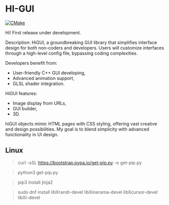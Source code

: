 # HI-GUI

[![CMake](https://github.com/setbe/hi-gui/actions/workflows/cmake.yml/badge.svg?branch=main)](https://github.com/setbe/hi-gui/actions/workflows/cmake.yml)


Hi! First release under development.


Description:
HiGUI, a groundbreaking GUI library that simplifies interface design for both non-coders and developers. Users will customize interfaces through a high-level config file, bypassing coding complexities. 

Developers benefit from:
- User-friendly C++ GUI developing, 
- Advanced animation support,
- GLSL shader integration. 

HiGUI features:
- Image display from URLs, 
- GUI builder, 
- 3D.

hiGUI objects mimic HTML pages with CSS styling, offering vast creative and design possibilities. 
My goal is to blend simplicity with advanced functionality in UI design.

## Linux
> curl -sSL https://bootstrap.pypa.io/get-pip.py -o get-pip.py

> python3 get-pip.py

> pip3 install jinja2

> sudo dnf install libXrandr-devel libXinerama-devel libXcursor-devel libXi-devel
